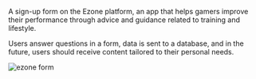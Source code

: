 A sign-up form on the Ezone platform, an app that helps gamers improve their performance through advice and guidance related to training and lifestyle.

Users answer questions in a form, data is sent to a database, and in the future, users should receive content tailored to their personal needs.

![ezone form](https://user-images.githubusercontent.com/78381060/142387159-d9d9ebd8-cd6d-4767-8e44-5ac3df9805b1.jpg)
